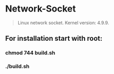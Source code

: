 # Network-Socket

> Linux network socket. Kernel version: 4.9.9.
## For installation start with root:
### <b>chmod 744 build.sh</b>
### <b>./build.sh</b>
